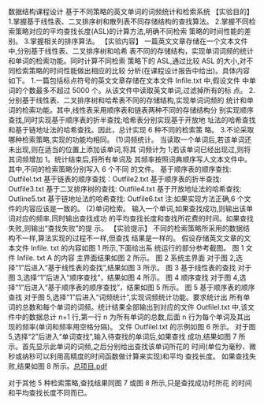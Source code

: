 数据结构课程设计
基于不同策略的英文单词的词频统计和检索系统
【实验目的】
1.掌握基于线性表、二叉排序树和散列表不同存储结构的查找算法。
2.掌握不同检索策略对应的平均查找长度(ASL)的计算方法,明确不同检索
策略的时间性能的差别。
3.掌握相关的排序算法。
【实验内容】
一篇英文文章存储在一个文本文件中,分别基于线性表、二叉排序树和哈希
表不同的存储结构，实现单词词频的统计和单词的检索功能。同时计算不同检索
策略下的 ASL,通过比较 ASL 的大小,对不同检索策略的时间性能做出相应的比较
分析(在课程设计报告中给出)。具体内容如下。
1.一篇包括标点符号的英文文章存储在文本文件 Infile.txt 中,假设文件
中单词的个数最多不超过 5000 个。从该文件中读取英文单词,过滤掉所有的标
点。
2.分别基于线性表、二叉排序树和哈希表不同的存储结构,实现单词词频的
统计和单词的检索功能。其中,线性表采用顺序表和链表两种不同的存储结构分
别实现顺序查找,同时实现基于顺序表的折半查找;哈希表分别实现基于开放地
址法的哈希查找和基于链地址法的哈希查找。因此，总计实现 6 种不同的检索策
略。
3.不论采取哪种检索策略,实现的功能均相同。
(1)词频统计。
当读取一个单词后,若该单词还未出现,则在适当的位置上添加该单词,将其
词频计为 1;若该单词已经出现过,则将其词频增加 1。统计结束后,将所有单词及
其频率按照词典顺序写人文本文件中。其中,不同的检索策略分别写入 6 个不同
的文件。
基于顺序表的顺序查找: Outfilel.txt
基于链表的顺序查找：Outfile2.txt
基于顺序表的折半查找: Outfile3.txt
基于二叉排序树的查找: Outfile4.txt
基于开放地址法的哈希查找: Outline5.txt
基于链地址法的哈希查找: Outfile6.txt
注:如果实现方法正确,6 个文件的内容应该是一致的。
(2)单词检索。
输入一个单词,如果查找成功,则输出该单词对应的频率,同时输出查找成功
的平均查找长度和查找所花费的时间。如果查找失败,则输出“查找失败”的提
示。
【实验提示】
不同的检索策略所采用的数据结构不一样,算法实现的过程不一样,但查找
结果是一样的。
假设存储英文文章的文本文件 Infile. txt 的内容如图 1 所示,下面给出系
统运行的部分参考截图。
图 1 文件 Infile. txt A 的内容
主界面结果如图 2 所示。
图 2 系统主界面
对于图 2,选择“1”后进入“基于线性表的查找”,结果如图 3 所示。
图 3 基于线性表的查找
对于图 3,选择“1”后进入“顺序查找”，结果如图 4 所示。
图 4 顺序查找
对于图 4,选择“1”后进入“基于顺序表的顺序查找”，结果如图 5 所示。
图 5 基于顺序表的顺序查找
对于图 5,选择“1”后进入“词频统计”,实现词频统计功能。要求统计出
所有单词的总数和每个单词的词频。统计结果全部输出到对应的文件
Outfilel.txt 中,该文件中的数据总计 n+1 行,第一行 n 为所有单词的总数,后面
n 行为每个单词及其出现的频率(单词和频率用空格分隔)。
文件 Outfilel.txt 的示例如图 6 所示。
对于图 5,选择“2”后进入“单词查找”,输入待查找的单词后,如果查找
成功,结果如图 7 所示。首先显示此单词的词频,之后分别给出查找该单词所花的
时间(单位为毫秒、微秒或纳秒可以利用高精度的时间函数做计算来实现)和平均
查找长度。
如果查找失败,结果如图 8 所示。[总项目.pdf](https://github.com/yanronr/word/files/6108355/default.pdf)

对于其他 5 种检索策略,查找结果同图 7 或图 8 所示,只是查找成功时所花
的时间和平均查找长度不同而已。
